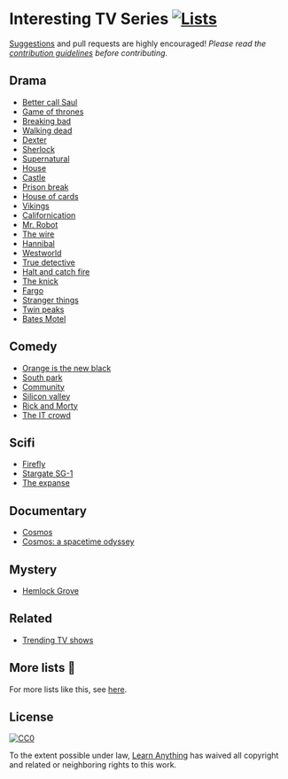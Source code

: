 # Interesting TV Series [![Lists](https://img.shields.io/badge/More%20Lists-🔖-blue.svg)](https://github.com/learn-anything/learn-anything/wiki/Curated-Lists)
[Suggestions](../../issues/) and pull requests are highly encouraged! *Please read the [contribution guidelines](contributing.md) before contributing.*

## Drama
- [Better call Saul](https://trakt.tv/shows/better-call-saul)
- [Game of thrones](https://trakt.tv/shows/game-of-thrones)
- [Breaking bad](https://trakt.tv/shows/breaking-bad)
- [Walking dead](https://trakt.tv/shows/the-walking-dead)
- [Dexter](https://trakt.tv/shows/dexter)
- [Sherlock](https://trakt.tv/shows/sherlock)
- [Supernatural](https://trakt.tv/shows/supernatural)
- [House](https://trakt.tv/shows/house)
- [Castle](https://trakt.tv/shows/castle)
- [Prison break](https://trakt.tv/shows/prison-break)
- [House of cards](https://trakt.tv/shows/house-of-cards)
- [Vikings](https://trakt.tv/shows/vikings)
- [Californication](https://trakt.tv/shows/californication)
- [Mr. Robot](https://trakt.tv/shows/mr-robot)
- [The wire](https://trakt.tv/shows/the-wire)
- [Hannibal](https://trakt.tv/shows/hannibal)
- [Westworld](https://trakt.tv/shows/westworld)
- [True detective](https://trakt.tv/shows/true-detective)
- [Halt and catch fire](https://trakt.tv/shows/halt-and-catch-fire)
- [The knick](https://trakt.tv/shows/the-knick)
- [Fargo](https://trakt.tv/movies/fargo-1996)
- [Stranger things](https://trakt.tv/shows/stranger-things)
- [Twin peaks](https://trakt.tv/shows/twin-peaks)
- [Bates Motel](https://trakt.tv/shows/bates-motel)

## Comedy
- [Orange is the new black](https://trakt.tv/shows/orange-is-the-new-black)
- [South park](https://trakt.tv/shows/south-park)
- [Community](https://trakt.tv/shows/community)
- [Silicon valley](https://trakt.tv/shows/silicon-valley)
- [Rick and Morty](https://trakt.tv/shows/rick-and-morty)
- [The IT crowd](https://trakt.tv/shows/the-it-crowd)

## Scifi
- [Firefly](https://trakt.tv/shows/firefly)
- [Stargate SG-1](https://trakt.tv/shows/stargate-sg-1)
- [The expanse](https://trakt.tv/shows/the-expanse)

## Documentary
- [Cosmos](https://trakt.tv/shows/cosmos)
- [Cosmos: a spacetime odyssey](https://trakt.tv/shows/cosmos-a-spacetime-odyssey)

## Mystery
- [Hemlock Grove](https://trakt.tv/shows/hemlock-grove)

## Related
- [Trending TV shows](https://trakt.tv/shows/trending)

## More lists 📝
For more lists like this, see [here](https://github.com/learn-anything/learn-anything/wiki/Curated-Lists).

## License
[![CC0](http://mirrors.creativecommons.org/presskit/buttons/88x31/svg/cc-zero.svg)](https://creativecommons.org/publicdomain/zero/1.0/)

To the extent possible under law, [Learn Anything](https://learn-anything.xyz) has waived all copyright and related or neighboring rights to this work.